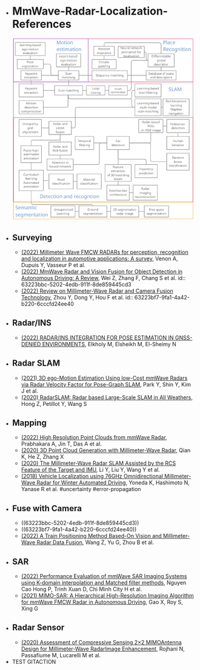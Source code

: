 - # MmWave-Radar-Localization-References
  ![image.png](https://github.com/dino920135/Notes/blob/main/assets/image_1663203277420_0.png)
- ## Surveying
	- [(2022) Millimeter Wave FMCW RADARs for perception, recognition and localization in automotive applications: A survey](https://ieeexplore.ieee.org/stamp/stamp.jsp?tp=&arnumber=9760104), Venon A, Dupuis Y, Vasseur P et al.
	- [(2022) MmWave Radar and Vision Fusion for Object Detection in Autonomous Driving: A Review](https://doi.org/10.3390/s22072542), Wei Z, Zhang F, Chang S et al.
	  id:: 63223bbc-5202-4edb-911f-8de859445cd3
	- [(2022) Review on Millimeter-Wave Radar and Camera Fusion Technology](https://creativecommons.org/licenses/by/4.0/), Zhou Y, Dong Y, Hou F et al.
	  id:: 63223bf7-9fa1-4a42-b220-6cccfd24ee40
- ## Radar/INS
	- [(2022) RADAR/INS INTEGRATION FOR POSE ESTIMATION IN GNSS-DENIED ENVIRONMENTS](https://www.int-arch-photogramm-remote-sens-spatial-inf-sci.net/XLIII-B1-2022/137/2022/isprs-archives-XLIII-B1-2022-137-2022.pdf), Elkholy M, Elsheikh M, El-Sheimy N
- ## Radar SLAM
	- [(2021) 3D ego-Motion Estimation Using low-Cost mmWave Radars via Radar Velocity Factor for Pose-Graph SLAM](https://ieeexplore.ieee.org/abstract/document/9495184), Park Y, Shin Y, Kim J et al.
	- [(2020) RadarSLAM: Radar based Large-Scale SLAM in All Weathers](https://ieeexplore.ieee.org/abstract/document/9341287), Hong Z, Petillot Y, Wang S
- ## Mapping
	- [(2022) High Resolution Point Clouds from mmWave Radar](https://arxiv.org/abs/2206.09273), Prabhakara A, Jin T, Das A et al.
	- [(2020) 3D Point Cloud Generation with Millimeter-Wave Radar](https://doi.org/10.1145/3432221), Qian K, He Z, Zhang X
	- [(2020) The Millimeter-Wave Radar SLAM Assisted by the RCS Feature of the Target and IMU](https://www.mdpi.com/1424-8220/20/18/5421), Li Y, Liu Y, Wang Y et al.
	- [(2018) Vehicle Localization using 76GHz Omnidirectional Millimeter-Wave Radar for Winter Automated Driving](https://ieeexplore.ieee.org/abstract/document/8500378), Yoneda K, Hashimoto N, Yanase R et al. #uncertainty #error-propagation
- ## Fuse with Camera
	- ((63223bbc-5202-4edb-911f-8de859445cd3))
	- ((63223bf7-9fa1-4a42-b220-6cccfd24ee40))
	- [(2022) A Train Positioning Method Based-On Vision and Millimeter-Wave Radar Data Fusion](https://www.ieee.org/publications/rights/index.html), Wang Z, Yu G, Zhou B et al.
- ## SAR
	- [(2022) Performance Evaluation of mmWave SAR Imaging Systems using K-domain interpolation and Matched filter methods](https://ieeexplore.ieee.org/abstract/document/9852019), Nguyen Cao Hong P, Trinh Xuan D, Chi Minh City H et al.
	- [(2021) MIMO-SAR: A Hierarchical High-Resolution Imaging Algorithm for mmWave FMCW Radar in Autonomous Driving](https://www.ieee.org/publications/rights/index.html), Gao X, Roy S, Xing G
- ## Radar Sensor
	- [(2020) Assessment of Compressive Sensing 2×2 MIMOAntenna Design for Millimeter-Wave RadarImage Enhancement]([www.mdpi.com/journal/electronics](https://www.mdpi.com/2079-9292/9/4/624)), Rojhani N, Passafiume M, Lucarelli M et al.
- TEST GITACTION